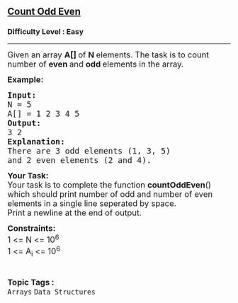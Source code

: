 <h2><a href="https://practice.geeksforgeeks.org/problems/count-odd-even/1?page=5&category[]=Arrays&sortBy=submissions">Count Odd Even</a></h2><h3>Difficulty Level : Easy</h3><hr><div class="problems_problem_content__Xm_eO"><p><span style="font-size:18px">Given an array <strong>A[]&nbsp;</strong>of <strong>N </strong>elements. The task is to count number of <strong>even </strong>and <strong>odd </strong>elements in the array.</span></p>

<p><span style="font-size:18px"><strong>Example:</strong></span></p>

<pre><span style="font-size:18px"><strong>Input:</strong>
N = 5
A[] = 1 2 3 4 5
<strong>Output:
</strong>3 2
<strong>Explanation:
</strong>There are 3 odd elements (1, 3, 5)
and 2 even elements (2 and 4).</span></pre>

<p><span style="font-size:18px"><strong>Your Task:</strong><br>
Your task is to complete the function <strong>countOddEven</strong>() which should print number of odd and number of even elements in a single line seperated by space.<br>
Print a newline at the end of output.</span></p>

<p><span style="font-size:18px"><strong>Constraints:</strong><br>
1 &lt;= N &lt;= 10<sup>6</sup><br>
1 &lt;= A<sub>i</sub> &lt;= 10<sup>6</sup></span></p>
</div><br><p><span style=font-size:18px><strong>Topic Tags : </strong><br><code>Arrays</code>&nbsp;<code>Data Structures</code>&nbsp;